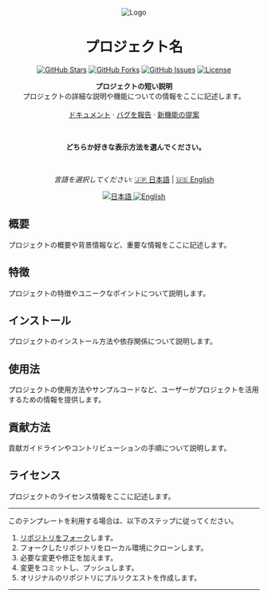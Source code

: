 <p align="center">
  <img src="https://example.com/logo.png" alt="Logo">
</p>

<h1 align="center">プロジェクト名</h1>

<p align="center">
  <a href="https://github.com/doremire/dotfires"><img src="https://img.shields.io/github/stars/ユーザー名/リポジトリ名?style=flat-square" alt="GitHub Stars"></a>
  <a href="https://github.com/ユーザー名/リポジトリ名"><img src="https://img.shields.io/github/forks/ユーザー名/リポジトリ名?style=flat-square" alt="GitHub Forks"></a>
  <a href="https://github.com/ユーザー名/リポジトリ名/issues"><img src="https://img.shields.io/github/issues/ユーザー名/リポジトリ名?style=flat-square" alt="GitHub Issues"></a>
  <a href="https://github.com/ユーザー名/リポジトリ名/blob/main/LICENSE"><img src="https://img.shields.io/github/license/ユーザー名/リポジトリ名?style=flat-square" alt="License"></a>
</p>

<p align="center">
  <strong>プロジェクトの短い説明</strong>
  <br>
  プロジェクトの詳細な説明や機能についての情報をここに記述します。
    <br>
  <br>
  <a href="https://github.com/your-username/your-repo/wiki">ドキュメント</a>
  ·
  <a href="https://github.com/your-username/your-repo/issues">バグを報告</a>
  ·
  <a href="https://github.com/your-username/your-repo/issues">新機能の提案</a>
</p>

<br>
<p align="center">
  <b>どちらか好きな表示方法を選んでください。</b>　
</p>
<br>
<p align="center">
    <em>言語を選択してください:</em>
  <a href="README.md">🇯🇵 日本語</a> |
  <a href="README_EN.md">🇺🇸 English</a>
</p>

<p align="center">
  <a href="README.md">
    <img src="https://img.shields.io/badge/language-日本語-orange.svg" alt="日本語">
  </a>
  <a href="README_EN.md">
    <img src="https://img.shields.io/badge/language-English-blue.svg" alt="English">
  </a>
</p>

## 概要

プロジェクトの概要や背景情報など、重要な情報をここに記述します。

## 特徴

プロジェクトの特徴やユニークなポイントについて説明します。

## インストール

プロジェクトのインストール方法や依存関係について説明します。

## 使用法

プロジェクトの使用方法やサンプルコードなど、ユーザーがプロジェクトを活用するための情報を提供します。

## 貢献方法

貢献ガイドラインやコントリビューションの手順について説明します。

## ライセンス

プロジェクトのライセンス情報をここに記述します。

---

このテンプレートを利用する場合は、以下のステップに従ってください。

1. [リポジトリをフォーク](https://github.com/ユーザー名/リポジトリ名/fork)します。
2. フォークしたリポジトリをローカル環境にクローンします。
3. 必要な変更や修正を加えます。
4. 変更をコミットし、プッシュします。
5. オリジナルのリポジトリにプルリクエストを作成します。

---
